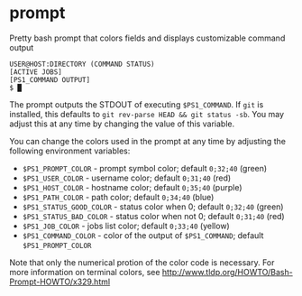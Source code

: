 # prompt
Pretty bash prompt that colors fields and displays customizable command output

```
USER@HOST:DIRECTORY (COMMAND STATUS)
[ACTIVE JOBS]
[PS1_COMMAND OUTPUT]
$ █
```

The prompt outputs the STDOUT of executing `$PS1_COMMAND`.
If `git` is installed, this defaults to `git rev-parse HEAD && git status -sb`.
You may adjust this at any time by changing the value of this variable.

You can change the colors used in the prompt at any time by adjusting the following environment variables:

* `$PS1_PROMPT_COLOR` - prompt symbol color; default `0;32;40` (green)
* `$PS1_USER_COLOR` - username color; default `0;31;40` (red)
* `$PS1_HOST_COLOR` - hostname color; default `0;35;40` (purple)
* `$PS1_PATH_COLOR` - path color; default `0;34;40` (blue)
* `$PS1_STATUS_GOOD_COLOR` - status color when 0; default `0;32;40` (green)
* `$PS1_STATUS_BAD_COLOR` - status color when not 0; default `0;31;40` (red)
* `$PS1_JOB_COLOR` - jobs list color; default `0;33;40` (yellow)
* `$PS1_COMMAND_COLOR` - color of the output of `$PS1_COMMAND`; default `$PS1_PROMPT_COLOR`

Note that only the numerical protion of the color code is necessary.
For more information on terminal colors, see http://www.tldp.org/HOWTO/Bash-Prompt-HOWTO/x329.html
